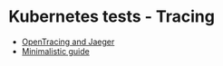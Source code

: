 # Kubernetes tests - Tracing

* [OpenTracing and Jaeger](opentracing-jaeger)
* [Minimalistic guide](minimalistic)
